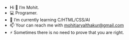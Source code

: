 - Hi 👋 I’m Mohit.
- 💻 Programer.
- 🌱 I’m currently learning C/HTML/CSS/AI
- 📫 Your can reach me with mohitjaryalthakur@gmail.com
- ⚡ Sometimes there is no need to prove that you are right.

<!---
MohitThakurS1604/MohitThakurS1604 is a ✨ special ✨ repository because its `README.md` (this file) appears on your GitHub profile.
You can click the Preview link to take a look at your changes.
--->
